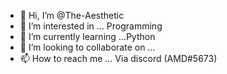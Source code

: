 - 👋 Hi, I’m @The-Aesthetic
- 👀 I’m interested in ... Programming
- 🌱 I’m currently learning ...Python
- 💞️ I’m looking to collaborate on ...
- 📫 How to reach me ...
Via discord (AMD#5673)
<!---
The-Aesthetic/The-Aesthetic is a ✨ special ✨ repository because its `README.md` (this file) appears on your GitHub profile.
You can click the Preview link to take a look at your changes.
--->
